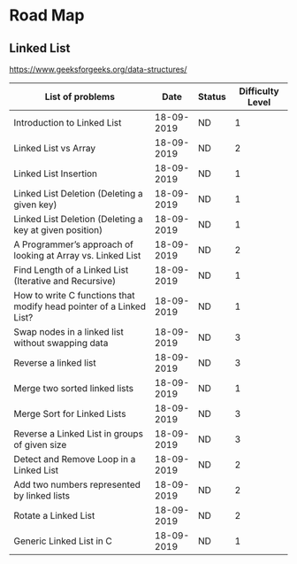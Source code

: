# Road Map

## Linked List

https://www.geeksforgeeks.org/data-structures/

List of problems | Date | Status | Difficulty Level
--- | --- | --- | ---
Introduction to Linked List | 18-09-2019 | ND | 1
Linked List vs Array | 18-09-2019 | ND | 2
Linked List Insertion | 18-09-2019 | ND | 1
Linked List Deletion (Deleting a given key) | 18-09-2019 | ND | 1
Linked List Deletion (Deleting a key at given position) | 18-09-2019 | ND | 1
A Programmer’s approach of looking at Array vs. Linked List | 18-09-2019 | ND | 2
Find Length of a Linked List (Iterative and Recursive) | 18-09-2019 | ND | 1
How to write C functions that modify head pointer of a Linked List? | 18-09-2019 | ND | 1
Swap nodes in a linked list without swapping data | 18-09-2019 | ND | 3
Reverse a linked list | 18-09-2019 | ND | 3
Merge two sorted linked lists | 18-09-2019 | ND | 1
Merge Sort for Linked Lists | 18-09-2019 | ND | 3
Reverse a Linked List in groups of given size | 18-09-2019 | ND | 3
Detect and Remove Loop in a Linked List | 18-09-2019 | ND | 2
Add two numbers represented by linked lists | 18-09-2019 | ND | 2
Rotate a Linked List | 18-09-2019 | ND | 2
Generic Linked List in C | 18-09-2019 | ND | 1

